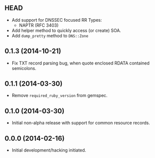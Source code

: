 ## HEAD

* Add support for DNSSEC focused RR Types:
    - NAPTR (RFC 3403)
* Add helper method to quickly access (or create) SOA.
* Add `dump_pretty` method to `DNS::Zone`

## 0.1.3 (2014-10-21)

* Fix TXT record parsing bug, when quote enclosed RDATA contained semicolons.

## 0.1.1 (2014-03-30)

* Remove `required_ruby_version` from gemspec.

## 0.1.0 (2014-03-30)

* Initial non-alpha release with support for common resource records.

## 0.0.0 (2014-02-16)

* Initial development/hacking initiated.
